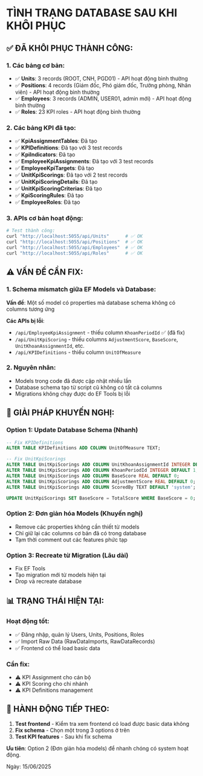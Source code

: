 # TÌNH TRẠNG DATABASE SAU KHI KHÔI PHỤC

## ✅ ĐÃ KHÔI PHỤC THÀNH CÔNG:

### 1. Các bảng cơ bản:
- ✅ **Units**: 3 records (ROOT, CNH, PGD01) - API hoạt động bình thường
- ✅ **Positions**: 4 records (Giám đốc, Phó giám đốc, Trưởng phòng, Nhân viên) - API hoạt động bình thường  
- ✅ **Employees**: 3 records (ADMIN, USER01, admin mới) - API hoạt động bình thường
- ✅ **Roles**: 23 KPI roles - API hoạt động bình thường

### 2. Các bảng KPI đã tạo:
- ✅ **KpiAssignmentTables**: Đã tạo
- ✅ **KPIDefinitions**: Đã tạo với 3 test records
- ✅ **KpiIndicators**: Đã tạo  
- ✅ **EmployeeKpiAssignments**: Đã tạo với 3 test records
- ✅ **EmployeeKpiTargets**: Đã tạo
- ✅ **UnitKpiScorings**: Đã tạo với 2 test records
- ✅ **UnitKpiScoringDetails**: Đã tạo
- ✅ **UnitKpiScoringCriterias**: Đã tạo
- ✅ **KpiScoringRules**: Đã tạo
- ✅ **EmployeeRoles**: Đã tạo

### 3. APIs cơ bản hoạt động:
```bash
# Test thành công:
curl "http://localhost:5055/api/Units"      # ✅ OK
curl "http://localhost:5055/api/Positions"  # ✅ OK  
curl "http://localhost:5055/api/Employees"  # ✅ OK
curl "http://localhost:5055/api/Roles"      # ✅ OK
```

## ⚠️ VẤN ĐỀ CẦN FIX:

### 1. Schema mismatch giữa EF Models và Database:
**Vấn đề**: Một số model có properties mà database schema không có columns tương ứng

**Các APIs bị lỗi**:
- `/api/EmployeeKpiAssignment` - thiếu column `KhoanPeriodId` ✅ (đã fix)
- `/api/UnitKpiScoring` - thiếu columns `AdjustmentScore`, `BaseScore`, `UnitKhoanAssignmentId`, etc.
- `/api/KPIDefinitions` - thiếu column `UnitOfMeasure`

### 2. Nguyên nhân:
- Models trong code đã được cập nhật nhiều lần
- Database schema tạo từ script cũ không có tất cả columns
- Migrations không chạy được do EF Tools bị lỗi

## 🔧 GIẢI PHÁP KHUYẾN NGHỊ:

### Option 1: Update Database Schema (Nhanh)
```sql
-- Fix KPIDefinitions
ALTER TABLE KPIDefinitions ADD COLUMN UnitOfMeasure TEXT;

-- Fix UnitKpiScorings  
ALTER TABLE UnitKpiScorings ADD COLUMN UnitKhoanAssignmentId INTEGER DEFAULT 1;
ALTER TABLE UnitKpiScorings ADD COLUMN KhoanPeriodId INTEGER DEFAULT 1;
ALTER TABLE UnitKpiScorings ADD COLUMN BaseScore REAL DEFAULT 0;
ALTER TABLE UnitKpiScorings ADD COLUMN AdjustmentScore REAL DEFAULT 0;
ALTER TABLE UnitKpiScorings ADD COLUMN ScoredBy TEXT DEFAULT 'system';

UPDATE UnitKpiScorings SET BaseScore = TotalScore WHERE BaseScore = 0;
```

### Option 2: Đơn giản hóa Models (Khuyến nghị)
- Remove các properties không cần thiết từ models
- Chỉ giữ lại các columns cơ bản đã có trong database
- Tạm thời comment out các features phức tạp

### Option 3: Recreate từ Migration (Lâu dài)
- Fix EF Tools 
- Tạo migration mới từ models hiện tại
- Drop và recreate database

## 📊 TRẠNG THÁI HIỆN TẠI:

### Hoạt động tốt:
- ✅ Đăng nhập, quản lý Users, Units, Positions, Roles
- ✅ Import Raw Data (RawDataImports, RawDataRecords)
- ✅ Frontend có thể load basic data

### Cần fix:
- ⚠️ KPI Assignment cho cán bộ  
- ⚠️ KPI Scoring cho chi nhánh
- ⚠️ KPI Definitions management

## 🎯 HÀNH ĐỘNG TIẾP THEO:

1. **Test frontend** - Kiểm tra xem frontend có load được basic data không
2. **Fix schema** - Chọn một trong 3 options ở trên
3. **Test KPI features** - Sau khi fix schema

**Ưu tiên**: Option 2 (Đơn giản hóa models) để nhanh chóng có system hoạt động.

Ngày: 15/06/2025
